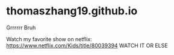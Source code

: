# thomaszhang19.github.io
Grrrrrr
Bruh

Watch my favorite show on netflix: https://www.netflix.com/Kids/title/80039394
WATCH IT OR ELSE
